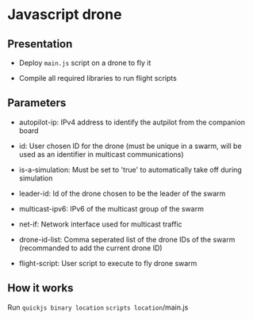 # Javascript drone #

## Presentation ##

* Deploy `main.js` script on a drone to fly it

* Compile all required libraries to run flight scripts

## Parameters ##

* autopilot-ip: IPv4 address to identify the autpilot from the companion board

* id: User chosen ID for the drone (must be unique in a swarm, will be used as an identifier in multicast communications)

* is-a-simulation: Must be set to 'true' to automatically take off during simulation

* leader-id: Id of the drone chosen to be the leader of the swarm

* multicast-ipv6: IPv6 of the multicast group of the swarm

* net-if: Network interface used for multicast traffic

* drone-id-list: Comma seperated list of the drone IDs of the swarm (recommanded to add the current drone ID)

* flight-script: User script to execute to fly drone swarm

## How it works ##

Run `quickjs binary location` `scripts location`/main.js
